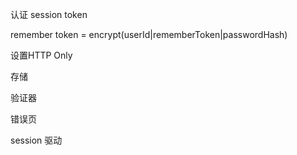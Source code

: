 认证 session token

remember token = encrypt(userId|rememberToken|passwordHash)

设置HTTP Only

存储

验证器

错误页

session 驱动
